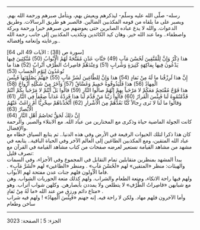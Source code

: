 ------------------------------------------------------------------------

رسله- صلّى الله عليه وسلّم- ليذكرهم ويعيش بهم، ويتأمل صبرهم ورحمة الله
بهم. ويصبر على ما يلقاه من قومه المكذبين الضالين. فالصبر هو طريق
الرسالات. وطريق الدعوات. والله لا يدع عباده الصابرين حتى يعوضهم من صبرهم
خيرا ورحمة وبركة واصطفاء.. وما عند الله خير. وهان كيد الكائدين وتكذيب
المكذبين إلى جانب رحمة الله ورعايته وإنعامه وإفضاله..  
  
\[سورة ص (38) : الآيات 49 الى 64\]  
هذا ذِكْرٌ وَإِنَّ لِلْمُتَّقِينَ لَحُسْنَ مَآبٍ (49) جَنَّاتِ عَدْنٍ مُفَتَّحَةً لَهُمُ الْأَبْوابُ (50) مُتَّكِئِينَ
فِيها يَدْعُونَ فِيها بِفاكِهَةٍ كَثِيرَةٍ وَشَرابٍ (51) وَعِنْدَهُمْ قاصِراتُ الطَّرْفِ أَتْرابٌ (52)
هذا ما تُوعَدُونَ لِيَوْمِ الْحِسابِ (53)  
إِنَّ هذا لَرِزْقُنا ما لَهُ مِنْ نَفادٍ (54) هذا وَإِنَّ لِلطَّاغِينَ لَشَرَّ مَآبٍ (55) جَهَنَّمَ
يَصْلَوْنَها فَبِئْسَ الْمِهادُ (56) هذا فَلْيَذُوقُوهُ حَمِيمٌ وَغَسَّاقٌ (57) وَآخَرُ مِنْ شَكْلِهِ أَزْواجٌ
(58)  
هذا فَوْجٌ مُقْتَحِمٌ مَعَكُمْ لا مَرْحَباً بِهِمْ إِنَّهُمْ صالُوا النَّارِ (59) قالُوا بَلْ أَنْتُمْ لا
مَرْحَباً بِكُمْ أَنْتُمْ قَدَّمْتُمُوهُ لَنا فَبِئْسَ الْقَرارُ (60) قالُوا رَبَّنا مَنْ قَدَّمَ لَنا هذا
فَزِدْهُ عَذاباً ضِعْفاً فِي النَّارِ (61) وَقالُوا ما لَنا لا نَرى رِجالاً كُنَّا نَعُدُّهُمْ مِنَ
الْأَشْرارِ (62) أَتَّخَذْناهُمْ سِخْرِيًّا أَمْ زاغَتْ عَنْهُمُ الْأَبْصارُ (63)  
إِنَّ ذلِكَ لَحَقٌّ تَخاصُمُ أَهْلِ النَّارِ (64)  
كانت الجولة الماضية حياة وذكرى مع المختارين من عباد الله. مع الابتلاء
والصبر. والرحمة والإفضال.  
كان هذا ذكرا لتلك الحيوات الرفيعة في الأرض وفي هذه الدنيا.. ثم يتابع
السياق خطاه مع عباد الله المتقين، ومع المكذبين الطاغين إلى العالم الآخر
وفي الحياة الباقية.. يتابعه في مشهد من مشاهد القيامة نستعير لعرضه صفحات
من كتاب مشاهد القيامة في القرآن مع تصرف قليل:  
يبدأ المشهد بمنظرين متقابلين تمام التقابل في المجموع وفي الأجزاء، وفي
السمات والهيئات: منظر «المتقين» لهم «لَحُسْنَ مَآبٍ» . ومنظر «الطاغين» لهم
«لَشَرَّ مَآبٍ» . فأما الأولون فلهم جنات عدن مفتحة لهم الأبواب.  
ولهم فيها راحة الاتكاء، ومتعة الطعام والشراب. ولهم كذلك متعة الحوريات
الشواب. وهن مع شبابهن «قاصِراتُ الطَّرْفِ» لا يتطلعن ولا يمددن بأبصارهن. وكلهن
شواب أتراب. وهو متاع دائم ورزق من عند الله «ما لَهُ مِنْ نَفادٍ» .  
وأما الآخرون فلهم مهاد. ولكن لا راحة فيه. إنه جهنم «فَبِئْسَ الْمِهادُ» ! ولهم
فيه شراب ساخن وطعام

------------------------------------------------------------------------

الجزء: 5 ¦ الصفحة: 3023

